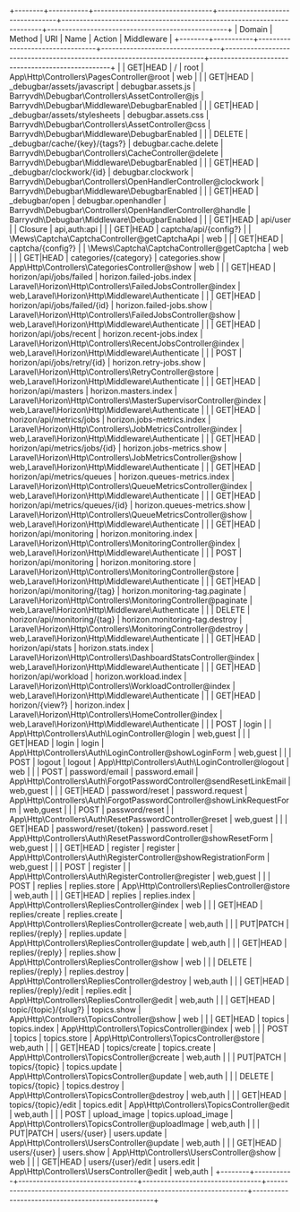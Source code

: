 +--------+-----------+---------------------------------+---------------------------------+------------------------------------------------------------------------+--------------------------------------------------+
| Domain | Method    | URI                             | Name                            | Action                                                                 | Middleware                                       |
+--------+-----------+---------------------------------+---------------------------------+------------------------------------------------------------------------+--------------------------------------------------+
|        | GET|HEAD  | /                               | root                            | App\Http\Controllers\PagesController@root                              | web                                              |
|        | GET|HEAD  | _debugbar/assets/javascript     | debugbar.assets.js              | Barryvdh\Debugbar\Controllers\AssetController@js                       | Barryvdh\Debugbar\Middleware\DebugbarEnabled     |
|        | GET|HEAD  | _debugbar/assets/stylesheets    | debugbar.assets.css             | Barryvdh\Debugbar\Controllers\AssetController@css                      | Barryvdh\Debugbar\Middleware\DebugbarEnabled     |
|        | DELETE    | _debugbar/cache/{key}/{tags?}   | debugbar.cache.delete           | Barryvdh\Debugbar\Controllers\CacheController@delete                   | Barryvdh\Debugbar\Middleware\DebugbarEnabled     |
|        | GET|HEAD  | _debugbar/clockwork/{id}        | debugbar.clockwork              | Barryvdh\Debugbar\Controllers\OpenHandlerController@clockwork          | Barryvdh\Debugbar\Middleware\DebugbarEnabled     |
|        | GET|HEAD  | _debugbar/open                  | debugbar.openhandler            | Barryvdh\Debugbar\Controllers\OpenHandlerController@handle             | Barryvdh\Debugbar\Middleware\DebugbarEnabled     |
|        | GET|HEAD  | api/user                        |                                 | Closure                                                                | api,auth:api                                     |
|        | GET|HEAD  | captcha/api/{config?}           |                                 | \Mews\Captcha\CaptchaController@getCaptchaApi                          | web                                              |
|        | GET|HEAD  | captcha/{config?}               |                                 | \Mews\Captcha\CaptchaController@getCaptcha                             | web                                              |
|        | GET|HEAD  | categories/{category}           | categories.show                 | App\Http\Controllers\CategoriesController@show                         | web                                              |
|        | GET|HEAD  | horizon/api/jobs/failed         | horizon.failed-jobs.index       | Laravel\Horizon\Http\Controllers\FailedJobsController@index            | web,Laravel\Horizon\Http\Middleware\Authenticate |
|        | GET|HEAD  | horizon/api/jobs/failed/{id}    | horizon.failed-jobs.show        | Laravel\Horizon\Http\Controllers\FailedJobsController@show             | web,Laravel\Horizon\Http\Middleware\Authenticate |
|        | GET|HEAD  | horizon/api/jobs/recent         | horizon.recent-jobs.index       | Laravel\Horizon\Http\Controllers\RecentJobsController@index            | web,Laravel\Horizon\Http\Middleware\Authenticate |
|        | POST      | horizon/api/jobs/retry/{id}     | horizon.retry-jobs.show         | Laravel\Horizon\Http\Controllers\RetryController@store                 | web,Laravel\Horizon\Http\Middleware\Authenticate |
|        | GET|HEAD  | horizon/api/masters             | horizon.masters.index           | Laravel\Horizon\Http\Controllers\MasterSupervisorController@index      | web,Laravel\Horizon\Http\Middleware\Authenticate |
|        | GET|HEAD  | horizon/api/metrics/jobs        | horizon.jobs-metrics.index      | Laravel\Horizon\Http\Controllers\JobMetricsController@index            | web,Laravel\Horizon\Http\Middleware\Authenticate |
|        | GET|HEAD  | horizon/api/metrics/jobs/{id}   | horizon.jobs-metrics.show       | Laravel\Horizon\Http\Controllers\JobMetricsController@show             | web,Laravel\Horizon\Http\Middleware\Authenticate |
|        | GET|HEAD  | horizon/api/metrics/queues      | horizon.queues-metrics.index    | Laravel\Horizon\Http\Controllers\QueueMetricsController@index          | web,Laravel\Horizon\Http\Middleware\Authenticate |
|        | GET|HEAD  | horizon/api/metrics/queues/{id} | horizon.queues-metrics.show     | Laravel\Horizon\Http\Controllers\QueueMetricsController@show           | web,Laravel\Horizon\Http\Middleware\Authenticate |
|        | GET|HEAD  | horizon/api/monitoring          | horizon.monitoring.index        | Laravel\Horizon\Http\Controllers\MonitoringController@index            | web,Laravel\Horizon\Http\Middleware\Authenticate |
|        | POST      | horizon/api/monitoring          | horizon.monitoring.store        | Laravel\Horizon\Http\Controllers\MonitoringController@store            | web,Laravel\Horizon\Http\Middleware\Authenticate |
|        | GET|HEAD  | horizon/api/monitoring/{tag}    | horizon.monitoring-tag.paginate | Laravel\Horizon\Http\Controllers\MonitoringController@paginate         | web,Laravel\Horizon\Http\Middleware\Authenticate |
|        | DELETE    | horizon/api/monitoring/{tag}    | horizon.monitoring-tag.destroy  | Laravel\Horizon\Http\Controllers\MonitoringController@destroy          | web,Laravel\Horizon\Http\Middleware\Authenticate |
|        | GET|HEAD  | horizon/api/stats               | horizon.stats.index             | Laravel\Horizon\Http\Controllers\DashboardStatsController@index        | web,Laravel\Horizon\Http\Middleware\Authenticate |
|        | GET|HEAD  | horizon/api/workload            | horizon.workload.index          | Laravel\Horizon\Http\Controllers\WorkloadController@index              | web,Laravel\Horizon\Http\Middleware\Authenticate |
|        | GET|HEAD  | horizon/{view?}                 | horizon.index                   | Laravel\Horizon\Http\Controllers\HomeController@index                  | web,Laravel\Horizon\Http\Middleware\Authenticate |
|        | POST      | login                           |                                 | App\Http\Controllers\Auth\LoginController@login                        | web,guest                                        |
|        | GET|HEAD  | login                           | login                           | App\Http\Controllers\Auth\LoginController@showLoginForm                | web,guest                                        |
|        | POST      | logout                          | logout                          | App\Http\Controllers\Auth\LoginController@logout                       | web                                              |
|        | POST      | password/email                  | password.email                  | App\Http\Controllers\Auth\ForgotPasswordController@sendResetLinkEmail  | web,guest                                        |
|        | GET|HEAD  | password/reset                  | password.request                | App\Http\Controllers\Auth\ForgotPasswordController@showLinkRequestForm | web,guest                                        |
|        | POST      | password/reset                  |                                 | App\Http\Controllers\Auth\ResetPasswordController@reset                | web,guest                                        |
|        | GET|HEAD  | password/reset/{token}          | password.reset                  | App\Http\Controllers\Auth\ResetPasswordController@showResetForm        | web,guest                                        |
|        | GET|HEAD  | register                        | register                        | App\Http\Controllers\Auth\RegisterController@showRegistrationForm      | web,guest                                        |
|        | POST      | register                        |                                 | App\Http\Controllers\Auth\RegisterController@register                  | web,guest                                        |
|        | POST      | replies                         | replies.store                   | App\Http\Controllers\RepliesController@store                           | web,auth                                         |
|        | GET|HEAD  | replies                         | replies.index                   | App\Http\Controllers\RepliesController@index                           | web                                              |
|        | GET|HEAD  | replies/create                  | replies.create                  | App\Http\Controllers\RepliesController@create                          | web,auth                                         |
|        | PUT|PATCH | replies/{reply}                 | replies.update                  | App\Http\Controllers\RepliesController@update                          | web,auth                                         |
|        | GET|HEAD  | replies/{reply}                 | replies.show                    | App\Http\Controllers\RepliesController@show                            | web                                              |
|        | DELETE    | replies/{reply}                 | replies.destroy                 | App\Http\Controllers\RepliesController@destroy                         | web,auth                                         |
|        | GET|HEAD  | replies/{reply}/edit            | replies.edit                    | App\Http\Controllers\RepliesController@edit                            | web,auth                                         |
|        | GET|HEAD  | topic/{topic}/{slug?}           | topics.show                     | App\Http\Controllers\TopicsController@show                             | web                                              |
|        | GET|HEAD  | topics                          | topics.index                    | App\Http\Controllers\TopicsController@index                            | web                                              |
|        | POST      | topics                          | topics.store                    | App\Http\Controllers\TopicsController@store                            | web,auth                                         |
|        | GET|HEAD  | topics/create                   | topics.create                   | App\Http\Controllers\TopicsController@create                           | web,auth                                         |
|        | PUT|PATCH | topics/{topic}                  | topics.update                   | App\Http\Controllers\TopicsController@update                           | web,auth                                         |
|        | DELETE    | topics/{topic}                  | topics.destroy                  | App\Http\Controllers\TopicsController@destroy                          | web,auth                                         |
|        | GET|HEAD  | topics/{topic}/edit             | topics.edit                     | App\Http\Controllers\TopicsController@edit                             | web,auth                                         |
|        | POST      | upload_image                    | topics.upload_image             | App\Http\Controllers\TopicsController@uploadImage                      | web,auth                                         |
|        | PUT|PATCH | users/{user}                    | users.update                    | App\Http\Controllers\UsersController@update                            | web,auth                                         |
|        | GET|HEAD  | users/{user}                    | users.show                      | App\Http\Controllers\UsersController@show                              | web                                              |
|        | GET|HEAD  | users/{user}/edit               | users.edit                      | App\Http\Controllers\UsersController@edit                              | web,auth                                         |
+--------+-----------+---------------------------------+---------------------------------+------------------------------------------------------------------------+--------------------------------------------------+
